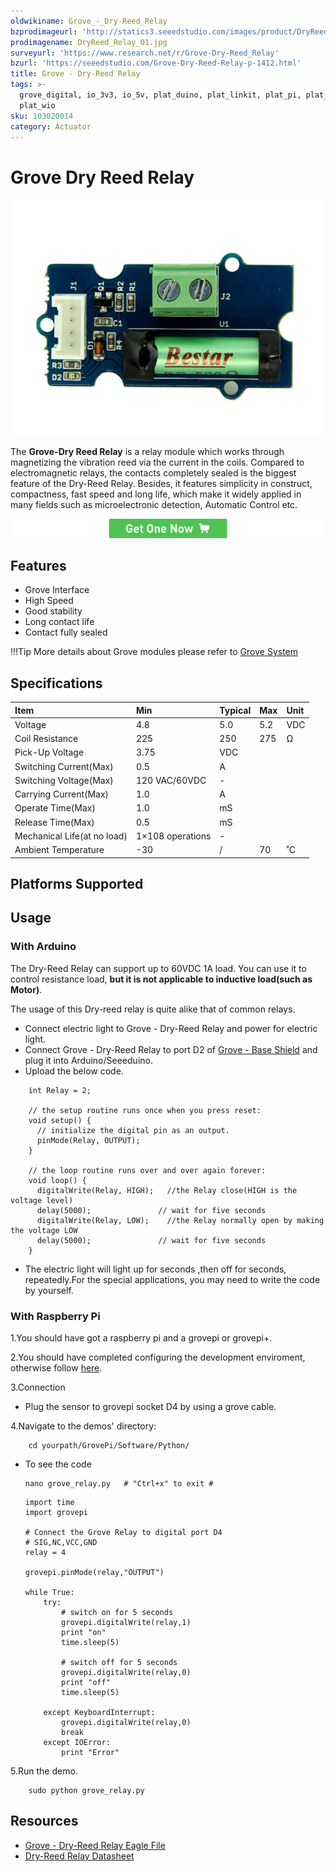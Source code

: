 ```yaml
---
oldwikiname: Grove_-_Dry-Reed_Relay
bzprodimageurl: 'http://statics3.seeedstudio.com/images/product/DryReed Relay.jpg'
prodimagename: DryReed_Relay_01.jpg
surveyurl: 'https://www.research.net/r/Grove-Dry-Reed_Relay'
bzurl: 'https://seeedstudio.com/Grove-Dry-Reed-Relay-p-1412.html'
title: Grove - Dry-Reed Relay
tags: >-
  grove_digital, io_3v3, io_5v, plat_duino, plat_linkit, plat_pi, plat_bbg,
  plat_wio
sku: 103020014
category: Actuator
---
```


# Grove Dry Reed Relay

![](https://raw.githubusercontent.com/SeeedDocument/Grove-Dry-Reed_Relay/master/img/DryReed_Relay_01.jpg)

The **Grove-Dry Reed Relay** is a relay module which works through magnetizing the vibration reed via the current in the coils. Compared to electromagnetic relays, the contacts completely sealed is the biggest feature of the Dry-Reed Relay. Besides, it features simplicity in construct, compactness, fast speed and long life, which make it widely applied in many fields such as microelectronic detection, Automatic Control etc.

[![](https://raw.githubusercontent.com/SeeedDocument/common/master/Get_One_Now_Banner.png)](http://www.seeedstudio.com/Grove-Dry-Reed-Relay-p-1412.html)

## Features

* Grove Interface
* High Speed
* Good stability
* Long contact life
* Contact fully sealed

!!!Tip More details about Grove modules please refer to [Grove System](http://wiki.seeed.cc/Grove_System/)

## Specifications

|  Item |  Min |  Typical |  Max |  Unit |
| :--- | :--- | :--- | :--- | :--- |
|  Voltage |  4.8 |  5.0 |  5.2 |  VDC |
|  Coil Resistance |  225 |  250 |  275 |  Ω |
|  Pick-Up Voltage |  3.75 |  VDC |  |  |
|  Switching Current\(Max\) |  0.5 |  A |  |  |
|  Switching Voltage\(Max\) |  120 VAC/60VDC |  - |  |  |
|  Carrying Current\(Max\) |  1.0 |  A |  |  |
|  Operate Time\(Max\) |  1.0 |  mS |  |  |
|  Release Time\(Max\) |  0.5 |  mS |  |  |
|  Mechanical Life\(at no load\) |  1×108 operations |  - |  |  |
|  Ambient Temperature |  -30 |  / |  70 |  ˚C |

## Platforms Supported

## Usage

### With Arduino

The Dry-Reed Relay can support up to 60VDC 1A load. You can use it to control resistance load, **but it is not applicable to inductive load\(such as Motor\)**.

The usage of this Dry-reed relay is quite alike that of common relays.

* Connect electric light to Grove - Dry-Reed Relay and power for electric light.
* Connect Grove - Dry-Reed Relay to port D2 of [Grove - Base Shield](/Base_Shield_V2) and plug it into Arduino/Seeeduino.
* Upload the below code.

```text
    int Relay = 2;

    // the setup routine runs once when you press reset:
    void setup() {                
      // initialize the digital pin as an output.
      pinMode(Relay, OUTPUT);     
    }

    // the loop routine runs over and over again forever:
    void loop() {
      digitalWrite(Relay, HIGH);   //the Relay close(HIGH is the voltage level)
      delay(5000);               // wait for five seconds
      digitalWrite(Relay, LOW);    //the Relay normally open by making the voltage LOW
      delay(5000);               // wait for five seconds
    }
```

* The electric light will light up for seconds ,then off for seconds, repeatedly.For the special applications, you may need to write the code by yourself.

### With Raspberry Pi

1.You should have got a raspberry pi and a grovepi or grovepi+.

2.You should have completed configuring the development enviroment, otherwise follow [here](/GrovePiPlus).

3.Connection

* Plug the sensor to grovepi socket D4 by using a grove cable.

4.Navigate to the demos' directory:

```text
    cd yourpath/GrovePi/Software/Python/
```

* To see the code

  ```text
  nano grove_relay.py   # "Ctrl+x" to exit #
  ```

  ```text
  import time
  import grovepi

  # Connect the Grove Relay to digital port D4
  # SIG,NC,VCC,GND
  relay = 4

  grovepi.pinMode(relay,"OUTPUT")

  while True:
      try:
          # switch on for 5 seconds
          grovepi.digitalWrite(relay,1)
          print "on"
          time.sleep(5)

          # switch off for 5 seconds
          grovepi.digitalWrite(relay,0)
          print "off"
          time.sleep(5)

      except KeyboardInterrupt:
          grovepi.digitalWrite(relay,0)
          break
      except IOError:
          print "Error"
  ```

5.Run the demo.

```text
    sudo python grove_relay.py
```

## Resources

* [Grove - Dry-Reed Relay Eagle File](https://raw.githubusercontent.com/SeeedDocument/Grove-Dry-Reed_Relay/master/res/Grove-Dry-Reed_Relay_Eagle_File.zip)
* [Dry-Reed Relay Datasheet](https://raw.githubusercontent.com/SeeedDocument/Grove-Dry-Reed_Relay/master/res/Dry-Reed_Relay_Datasheet.pdf)

